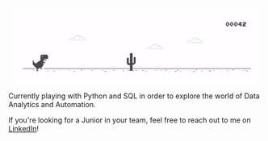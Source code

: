 <p align="center">
  <img src="https://github.com/fscohier/fscohier/blob/2f7275fcd1660d5e992fd6f6caf685db9e620e8f/Dino_non-birthday_version.gif" alt="running_dino" />
</p>

Currently playing with Python and SQL in order to explore the world of Data Analytics and Automation.

If you're looking for a Junior in your team, feel free to reach out to me on [LinkedIn](https://www.linkedin.com/in/fscohier/)!

<!--
**fscohier/fscohier** is a ✨ _special_ ✨ repository because its `README.md` (this file) appears on your GitHub profile.

Here are some ideas to get you started:

- 🔭 I’m currently working on ...
- 🌱 I’m currently learning ...
- 👯 I’m looking to collaborate on ...
- 🤔 I’m looking for help with ...
- 💬 Ask me about ...
- 📫 How to reach me: ...
- 😄 Pronouns: ...
- ⚡ Fun fact: ...
-->
